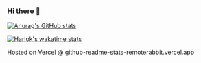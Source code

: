 ### Hi there 👋

<!--
**trjahnke/trjahnke** is a ✨ _special_ ✨ repository because its `README.md` (this file) appears on your GitHub profile.

Here are some ideas to get you started:

- 🔭 I’m currently working on ...
- 🌱 I’m currently learning ...
- 👯 I’m looking to collaborate on ...
- 🤔 I’m looking for help with ...
- 💬 Ask me about ...
- 📫 How to reach me: ...
- 😄 Pronouns: ...
- ⚡ Fun fact: ...
-->
[![Anurag's GitHub stats](https://github-readme-stats-remoterabbit.vercel.app/api?username=remoterabbit&show_icons=true&theme=transparent)](https://github.com/anuraghazra/github-readme-stats)

[![Harlok's wakatime stats](https://github-readme-stats-remoterabbit.vercel.app/api/wakatime?username=remoterabbit)](https://github.com/anuraghazra/github-readme-stats)

Hosted on Vercel @ github-readme-stats-remoterabbit.vercel.app
